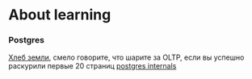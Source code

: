 # About learning

### Postgres
[Хлеб земли](postgres.md), смело говорите, что шарите за OLTP, 
если вы успешно раскурили первые 20 страниц [postgres internals](https://github.com/evvfebruary/learning/blob/main/databases/postgres/books/postgresql_internals-16.pdf)
